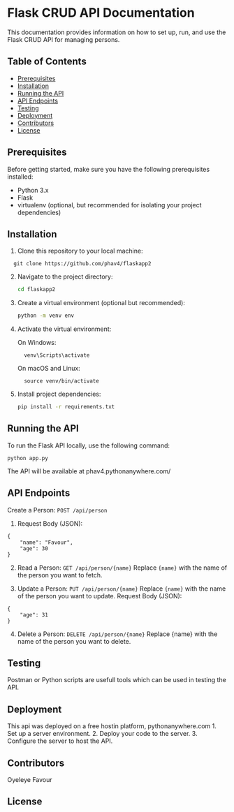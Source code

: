 # Flask CRUD API Documentation

This documentation provides information on how to set up, run, and use the Flask CRUD API for managing persons.

## Table of Contents

- [Prerequisites](#prerequisites)
- [Installation](#installation)
- [Running the API](#running-the-api)
- [API Endpoints](#api-endpoints)
- [Testing](#testing)
- [Deployment](#deployment)
- [Contributors](#contributors)
- [License](#license)

## Prerequisites

Before getting started, make sure you have the following prerequisites installed:

- Python 3.x
- Flask
- virtualenv (optional, but recommended for isolating your project dependencies)

## Installation

1. Clone this repository to your local machine:
 ```
   git clone https://github.com/phav4/flaskapp2
 ```
2. Navigate to the project directory:
    ```bash
   cd flaskapp2
    ```
3. Create a virtual environment (optional but recommended):
    ```bash
   python -m venv env
    ```
4. Activate the virtual environment:

   On Windows:
         
         venv\Scripts\activate

   On macOS and Linux:
        
         source venv/bin/activate

6. Install project dependencies:
    ```bash
   pip install -r requirements.txt


## Running the API
To run the Flask API locally, use the following command:

    python app.py
    
The API will be available at phav4.pythonanywhere.com/


##  API Endpoints
Create a Person: `POST /api/person`
 
  1. Request Body (JSON):
```
{
    "name": "Favour",
    "age": 30
}
```
  2. Read a Person: `GET /api/person/{name}`
      Replace `{name}` with the name of the person you want to fetch.

  3. Update a Person: `PUT /api/person/{name}`
      Replace `{name}` with the name of the person you want to update.
      Request Body (JSON):
```    
{
    "age": 31
}
```
  4. Delete a Person: `DELETE /api/person/{name}`
       Replace {name} with the name of the person you want to delete.


## Testing
  Postman or Python scripts are usefull tools which can be used in testing the API.


## Deployment
  This api was deployed on a free hostin platform, pythonanywhere.com
        1. Set up a server environment.
        2. Deploy your code to the server.
        3. Configure the server to host the API.


##  Contributors
  Oyeleye Favour

##  License
